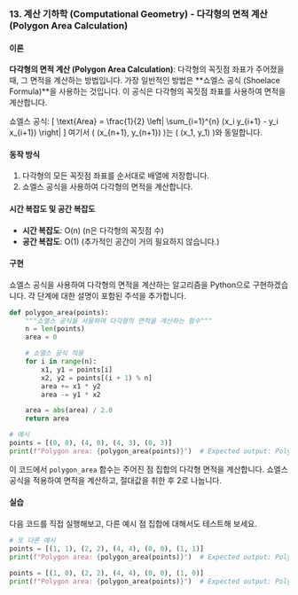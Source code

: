 ### 13. 계산 기하학 (Computational Geometry) - 다각형의 면적 계산 (Polygon Area Calculation)

#### 이론
**다각형의 면적 계산 (Polygon Area Calculation)**: 다각형의 꼭짓점 좌표가 주어졌을 때, 그 면적을 계산하는 방법입니다. 가장 일반적인 방법은 **쇼엘스 공식 (Shoelace Formula)**을 사용하는 것입니다. 이 공식은 다각형의 꼭짓점 좌표를 사용하여 면적을 계산합니다.

쇼엘스 공식:
\[ \text{Area} = \frac{1}{2} \left| \sum_{i=1}^{n} (x_i y_{i+1} - y_i x_{i+1}) \right| \]
여기서 \( (x_{n+1}, y_{n+1}) \)는 \( (x_1, y_1) \)와 동일합니다.

#### 동작 방식
1. 다각형의 모든 꼭짓점 좌표를 순서대로 배열에 저장합니다.
2. 쇼엘스 공식을 사용하여 다각형의 면적을 계산합니다.

#### 시간 복잡도 및 공간 복잡도
- **시간 복잡도**: O(n) (n은 다각형의 꼭짓점 수)
- **공간 복잡도**: O(1) (추가적인 공간이 거의 필요하지 않습니다.)

#### 구현
쇼엘스 공식을 사용하여 다각형의 면적을 계산하는 알고리즘을 Python으로 구현하겠습니다. 각 단계에 대한 설명이 포함된 주석을 추가합니다.

```python
def polygon_area(points):
    """쇼엘스 공식을 사용하여 다각형의 면적을 계산하는 함수"""
    n = len(points)
    area = 0

    # 쇼엘스 공식 적용
    for i in range(n):
        x1, y1 = points[i]
        x2, y2 = points[(i + 1) % n]
        area += x1 * y2
        area -= y1 * x2

    area = abs(area) / 2.0
    return area

# 예시
points = [(0, 0), (4, 0), (4, 3), (0, 3)]
print(f"Polygon area: {polygon_area(points)}")  # Expected output: Polygon area: 12.0
```

이 코드에서 `polygon_area` 함수는 주어진 점 집합의 다각형 면적을 계산합니다. 쇼엘스 공식을 적용하여 면적을 계산하고, 절대값을 취한 후 2로 나눕니다.

#### 실습
다음 코드를 직접 실행해보고, 다른 예시 점 집합에 대해서도 테스트해 보세요.

```python
# 또 다른 예시
points = [(1, 1), (2, 2), (4, 4), (0, 0), (1, 1)]
print(f"Polygon area: {polygon_area(points)}")  # Expected output: Polygon area: 0.0 (degenerate polygon)

points = [(1, 0), (2, 2), (4, 4), (0, 0), (1, 0)]
print(f"Polygon area: {polygon_area(points)}")  # Expected output: Polygon area: 4.0
```
